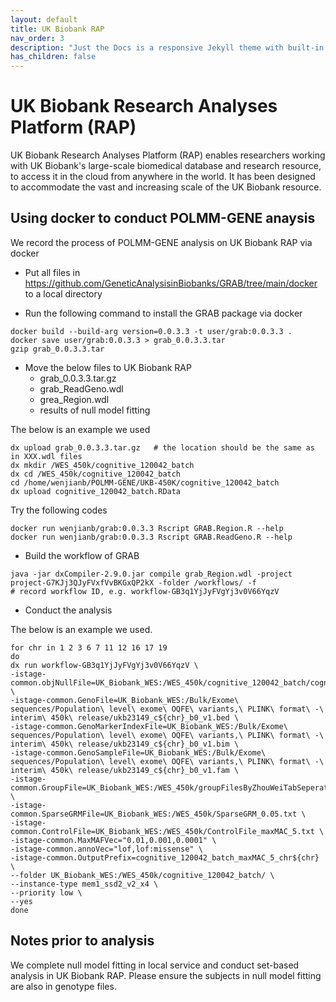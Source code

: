 ```yaml
---
layout: default
title: UK Biobank RAP
nav_order: 3
description: "Just the Docs is a responsive Jekyll theme with built-in search that is easily customizable and hosted on GitHub Pages."
has_children: false
---
```


# UK Biobank Research Analyses Platform (RAP)

UK Biobank Research Analyses Platform (RAP) enables researchers working with UK Biobank's large-scale biomedical database and research resource, to access it in the cloud from anywhere in the world. It has been designed to accommodate the vast and increasing scale of the UK Biobank resource.

## Using docker to conduct POLMM-GENE anaysis

We record the process of POLMM-GENE analysis on UK Biobank RAP via docker

- Put all files in https://github.com/GeneticAnalysisinBiobanks/GRAB/tree/main/docker to a local directory

- Run the following command to install the GRAB package via docker

```
docker build --build-arg version=0.0.3.3 -t user/grab:0.0.3.3 .
docker save user/grab:0.0.3.3 > grab_0.0.3.3.tar
gzip grab_0.0.3.3.tar
```

- Move the below files to UK Biobank RAP
  - grab_0.0.3.3.tar.gz
  - grab_ReadGeno.wdl
  - grea_Region.wdl
  - results of null model fitting

The below is an example we used

```
dx upload grab_0.0.3.3.tar.gz   # the location should be the same as in XXX.wdl files
dx mkdir /WES_450k/cognitive_120042_batch
dx cd /WES_450k/cognitive_120042_batch
cd /home/wenjianb/POLMM-GENE/UKB-450K/cognitive_120042_batch
dx upload cognitive_120042_batch.RData
```

Try the following codes

```
docker run wenjianb/grab:0.0.3.3 Rscript GRAB.Region.R --help
docker run wenjianb/grab:0.0.3.3 Rscript GRAB.ReadGeno.R --help
```

- Build the workflow of GRAB

```
java -jar dxCompiler-2.9.0.jar compile grab_Region.wdl -project project-G7KJj3QJyFVxfVvBKGxQP2kX -folder /workflows/ -f
# record workflow ID, e.g. workflow-GB3q1YjJyFVgYj3v0V66YqzV
```

- Conduct the analysis

The below is an example we used.

```
for chr in 1 2 3 6 7 11 12 16 17 19
do
dx run workflow-GB3q1YjJyFVgYj3v0V66YqzV \
-istage-common.objNullFile=UK_Biobank_WES:/WES_450k/cognitive_120042_batch/cognitive_120042_batch.RData \
-istage-common.GenoFile=UK_Biobank_WES:/Bulk/Exome\ sequences/Population\ level\ exome\ OQFE\ variants,\ PLINK\ format\ -\ interim\ 450k\ release/ukb23149_c${chr}_b0_v1.bed \
-istage-common.GenoMarkerIndexFile=UK_Biobank_WES:/Bulk/Exome\ sequences/Population\ level\ exome\ OQFE\ variants,\ PLINK\ format\ -\ interim\ 450k\ release/ukb23149_c${chr}_b0_v1.bim \
-istage-common.GenoSampleFile=UK_Biobank_WES:/Bulk/Exome\ sequences/Population\ level\ exome\ OQFE\ variants,\ PLINK\ format\ -\ interim\ 450k\ release/ukb23149_c${chr}_b0_v1.fam \
-istage-common.GroupFile=UK_Biobank_WES:/WES_450k/groupFilesByZhouWeiTabSeperatedCombineByChr/UKBexomeOQFE_chr${chr}.ukb23149.groupFile.txt \
-istage-common.SparseGRMFile=UK_Biobank_WES:/WES_450k/SparseGRM_0.05.txt \
-istage-common.ControlFile=UK_Biobank_WES:/WES_450k/ControlFile_maxMAC_5.txt \
-istage-common.MaxMAFVec="0.01,0.001,0.0001" \
-istage-common.annoVec="lof,lof:missense" \
-istage-common.OutputPrefix=cognitive_120042_batch_maxMAC_5_chr${chr} \
--folder UK_Biobank_WES:/WES_450k/cognitive_120042_batch/ \
--instance-type mem1_ssd2_v2_x4 \
--priority low \
--yes
done
```

## Notes prior to analysis

We complete null model fitting in local service and conduct set-based analysis in UK Biobank RAP. Please ensure the subjects in null model fitting are also in genotype files.
